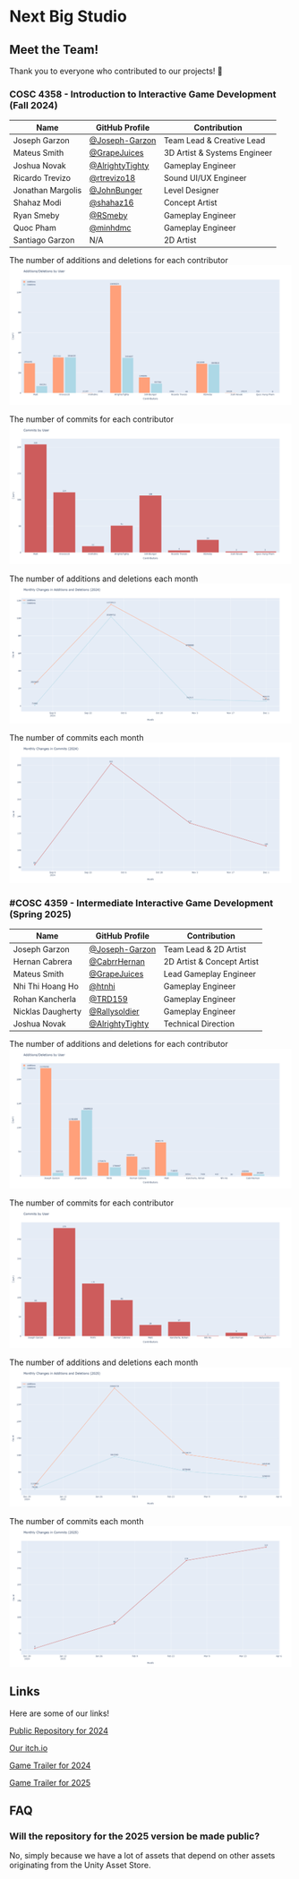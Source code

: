 # Next Big Studio

## Meet the Team!
Thank you to everyone who contributed to our projects! 🎉

### **COSC 4358 - Introduction to Interactive Game Development (Fall 2024)**
| Name               | GitHub Profile                                          | Contribution                  |
|--------------------|---------------------------------------------------------|-------------------------------|
| Joseph Garzon      | [@Joseph-Garzon](https://github.com//Joseph-Garzon)    | Team Lead & Creative Lead     |
| Mateus Smith       | [@GrapeJuices](https://github.com/grapejuices)         | 3D Artist & Systems Engineer  |
| Joshua Novak       | [@AlrightyTighty](https://github.com/AlrightyTighty)   | Gameplay Engineer             |
| Ricardo Trevizo    | [@rtrevizo18](https://github.com/rtrevizo18)           | Sound UI/UX Engineer          |
| Jonathan Margolis  | [@JohnBunger](https://github.com/JohnBunger)           | Level Designer                |
| Shahaz Modi        | [@shahaz16](https://github.com/shahaz16)               | Concept Artist                |
| Ryan Smeby         | [@RSmeby](https://github.com/RSmeby)                   | Gameplay Engineer             |
| Quoc Pham          | [@minhdmc](https://github.com/minhdmc)                 | Gameplay Engineer             |
| Santiago Garzon    | N/A                                                    | 2D Artist                     |

The number of additions and deletions for each contributor
![The number of additions and deletions for each contributor on a graph](https://github.com/Next-Big-Studio/.github/blob/main/profile/adddel2024.png)

The number of commits for each contributor
![The number of commits for each contributor on a graph](https://github.com/Next-Big-Studio/.github/blob/main/profile/commits2024.png)

The number of additions and deletions each month
![The number of additions and deletions for each month on a graph](https://github.com/Next-Big-Studio/.github/blob/main/profile/monthly_adddel2024.png)

The number of commits each month
![The number of commits for each month on a graph](https://github.com/Next-Big-Studio/.github/blob/main/profile/monthly_commits2024.png)


### #**COSC 4359 - Intermediate Interactive Game Development (Spring 2025)**
| Name               | GitHub Profile                                          | Contribution                  |
|--------------------|---------------------------------------------------------|-------------------------------|
| Joseph Garzon      | [@Joseph-Garzon](https://github.com//Joseph-Garzon)     | Team Lead & 2D Artist         |
| Hernan Cabrera     | [@CabrrHernan](https://github.com/CabrrHernan)          | 2D Artist & Concept Artist    |
| Mateus Smith       | [@GrapeJuices](https://github.com/grapejuices)          | Lead Gameplay Engineer        |
| Nhi Thi Hoang Ho   | [@htnhi](https://github.com/htnhi)                      | Gameplay Engineer             |
| Rohan Kancherla    | [@TRD159](https://github.com/TRD159)                    | Gameplay Engineer             |
| Nicklas Daugherty  | [@Rallysoldier](https://github.com/Rallysoldier)        | Gameplay Engineer             |
| Joshua Novak       | [@AlrightyTighty](https://github.com/AlrightyTighty)    | Technical Direction           |

The number of additions and deletions for each contributor
![The number of additions and deletions for each contributor on a graph](https://github.com/Next-Big-Studio/.github/blob/main/profile/adddel2025.png)

The number of commits for each contributor
![The number of commits for each contributor on a graph](https://github.com/Next-Big-Studio/.github/blob/main/profile/commits2025.png)

The number of additions and deletions each month
![The number of additions and deletions for each month on a graph](https://github.com/Next-Big-Studio/.github/blob/main/profile/monthly_adddel2025.png)

The number of commits each month
![The number of commits for each month on a graph](https://github.com/Next-Big-Studio/.github/blob/main/profile/monthly_commits2025.png)


## Links
Here are some of our links!

[Public Repository for 2024](https://github.com/Next-Big-Studio/Upgrade-Your-Bumper-Public/)

[Our itch.io](https://nextbigstudio.itch.io/)

[Game Trailer for 2024](https://youtu.be/T7BgbTNS5xk)

[Game Trailer for 2025](https://youtu.be/dk-TfS149kA)

## FAQ

### Will the repository for the 2025 version be made public?

No, simply because we have a lot of assets that depend on other assets originating from the Unity Asset Store. 



